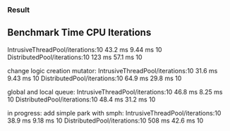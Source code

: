 ### Result

Benchmark                                  Time             CPU   Iterations
----------------------------------------------------------------------------
IntrusiveThreadPool/iterations:10       43.2 ms         9.44 ms           10
DistributedPool/iterations:10            123 ms         57.1 ms           10

change logic creation mutator:
IntrusiveThreadPool/iterations:10       31.6 ms         9.43 ms           10
DistributedPool/iterations:10           64.9 ms         29.8 ms           10

global and local queue:
IntrusiveThreadPool/iterations:10       46.8 ms         8.25 ms           10
DistributedPool/iterations:10           48.4 ms         31.2 ms           10

in progress:
add simple park with smph:
IntrusiveThreadPool/iterations:10       38.9 ms         9.18 ms           10
DistributedPool/iterations:10            508 ms         42.6 ms           10